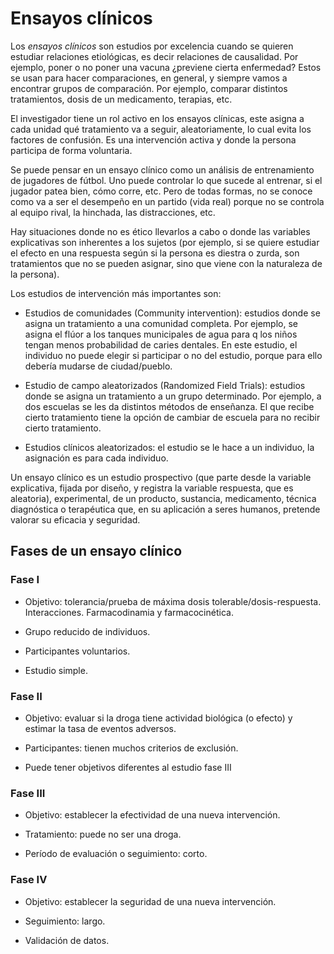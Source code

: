 Ensayos clínicos
================

Los *ensayos clínicos* son estudios por excelencia cuando se quieren
estudiar relaciones etiológicas, es decir relaciones de causalidad. Por
ejemplo, poner o no poner una vacuna ¿previene cierta enfermedad? Estos
se usan para hacer comparaciones, en general, y siempre vamos a
encontrar grupos de comparación. Por ejemplo, comparar distintos
tratamientos, dosis de un medicamento, terapias, etc.

El investigador tiene un rol activo en los ensayos clínicas, este asigna
a cada unidad qué tratamiento va a seguir, aleatoriamente, lo cual evita
los factores de confusión. Es una intervención activa y donde la persona
participa de forma voluntaria.

Se puede pensar en un ensayo clínico como un análisis de entrenamiento
de jugadores de fútbol. Uno puede controlar lo que sucede al entrenar,
si el jugador patea bien, cómo corre, etc. Pero de todas formas, no se
conoce como va a ser el desempeño en un partido (vida real) porque no se
controla al equipo rival, la hinchada, las distracciones, etc.

Hay situaciones donde no es ético llevarlos a cabo o donde las variables
explicativas son inherentes a los sujetos (por ejemplo, si se quiere
estudiar el efecto en una respuesta según si la persona es diestra o
zurda, son tratamientos que no se pueden asignar, sino que viene con la
naturaleza de la persona).

Los estudios de intervención más importantes son:

- Estudios de comunidades (Community intervention): estudios donde se
  asigna un tratamiento a una comunidad completa. Por ejemplo, se asigna
  el flúor a los tanques municipales de agua para q los niños tengan
  menos probabilidad de caries dentales. En este estudio, el individuo
  no puede elegir si participar o no del estudio, porque para ello
  debería mudarse de ciudad/pueblo.

- Estudio de campo aleatorizados (Randomized Field Trials): estudios
  donde se asigna un tratamiento a un grupo determinado. Por ejemplo, a
  dos escuelas se les da distintos métodos de enseñanza. El que recibe
  cierto tratamiento tiene la opción de cambiar de escuela para no
  recibir cierto tratamiento.

- Estudios clínicos aleatorizados: el estudio se le hace a un individuo,
  la asignación es para cada individuo.

Un ensayo clínico es un estudio prospectivo (que parte desde la variable
explicativa, fijada por diseño, y registra la variable respuesta, que es
aleatoria), experimental, de un producto, sustancia, medicamento,
técnica diagnóstica o terapéutica que, en su aplicación a seres humanos,
pretende valorar su eficacia y seguridad.

## Fases de un ensayo clínico

### Fase I

- Objetivo: tolerancia/prueba de máxima dosis tolerable/dosis-respuesta.
  Interacciones. Farmacodinamia y farmacocinética.

- Grupo reducido de individuos.

- Participantes voluntarios.

- Estudio simple.

### Fase II

- Objetivo: evaluar si la droga tiene actividad biológica (o efecto) y
  estimar la tasa de eventos adversos.

- Participantes: tienen muchos criterios de exclusión.

- Puede tener objetivos diferentes al estudio fase III

### Fase III

- Objetivo: establecer la efectividad de una nueva intervención.

- Tratamiento: puede no ser una droga.

- Período de evaluación o seguimiento: corto.

### Fase IV

- Objetivo: establecer la seguridad de una nueva intervención.

- Seguimiento: largo.

- Validación de datos.
